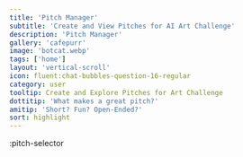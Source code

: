 ```yaml
---
title: 'Pitch Manager'
subtitle: 'Create and View Pitches for AI Art Challenge'
description: 'Pitch Manager'
gallery: 'cafepurr'
image: 'botcat.webp'
tags: ['home']
layout: 'vertical-scroll'
icon: fluent:chat-bubbles-question-16-regular
category: user
tooltip: Create and Explore Pitches for Art Challenge
dottitip: 'What makes a great pitch?'
amitip: 'Short? Fun? Open-Ended?'
sort: highlight
---
```


:pitch-selector


